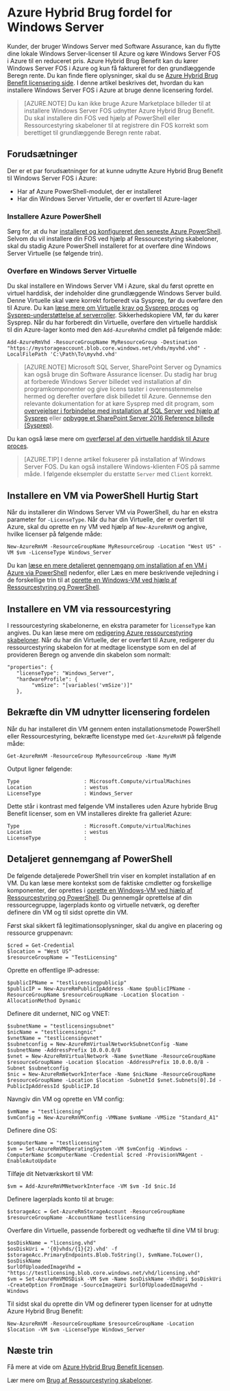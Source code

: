 <properties
   pageTitle="Azure hybride Brug fordel for vinduet Server | Microsoft Azure"
   description="Lær at maksimere din Windows Server Software Assurance-fordelene for at få lokal licenser til Azure"
   services="virtual-machines-windows"
   documentationCenter=""
   authors="iainfoulds"
   manager="timlt"
   editor=""/>

<tags
   ms.service="virtual-machines-windows"
   ms.devlang="na"
   ms.topic="article"
   ms.tgt_pltfrm="vm-windows"
   ms.workload="infrastructure-services"
   ms.date="07/13/2016"
   ms.author="georgem"/>

# <a name="azure-hybrid-use-benefit-for-windows-server"></a>Azure Hybrid Brug fordel for Windows Server

Kunder, der bruger Windows Server med Software Assurance, kan du flytte dine lokale Windows Server-licenser til Azure og køre Windows Server FOS i Azure til en reduceret pris. Azure Hybrid Brug Benefit kan du kører Windows Server FOS i Azure og kun få faktureret for den grundlæggende Beregn rente. Du kan finde flere oplysninger, skal du se [Azure Hybrid Brug Benefit licensering side](https://azure.microsoft.com/pricing/hybrid-use-benefit/). I denne artikel beskrives det, hvordan du kan installere Windows Server FOS i Azure at bruge denne licensering fordel.

> [AZURE.NOTE] Du kan ikke bruge Azure Marketplace billeder til at installere Windows Server FOS udnytter Azure Hybrid Brug Benefit. Du skal installere din FOS ved hjælp af PowerShell eller Ressourcestyring skabeloner til at registrere din FOS korrekt som berettiget til grundlæggende Beregn rente rabat.

## <a name="pre-requisites"></a>Forudsætninger
Der er et par forudsætninger for at kunne udnytte Azure Hybrid Brug Benefit til Windows Server FOS i Azure:

- Har af Azure PowerShell-modulet, der er installeret
- Har din Windows Server Virtuelle, der er overført til Azure-lager

### <a name="install-azure-powershell"></a>Installere Azure PowerShell
Sørg for, at du har [installeret og konfigureret den seneste Azure PowerShell](../powershell-install-configure.md). Selvom du vil installere din FOS ved hjælp af Ressourcestyring skabeloner, skal du stadig Azure PowerShell installeret for at overføre dine Windows Server Virtuelle (se følgende trin).

### <a name="upload-a-windows-server-vhd"></a>Overføre en Windows Server Virtuelle

Du skal installere en Windows Server VM i Azure, skal du først oprette en virtuel harddisk, der indeholder dine grundlæggende Windows Server build. Denne Virtuelle skal være korrekt forberedt via Sysprep, før du overføre den til Azure. Du kan [læse mere om Virtuelle krav og Sysprep proces](./virtual-machines-windows-upload-image.md) og [Sysprep-understøttelse af serverroller](https://msdn.microsoft.com/windows/hardware/commercialize/manufacture/desktop/sysprep-support-for-server-roles). Sikkerhedskopiere VM, før du kører Sysprep. Når du har forberedt din Virtuelle, overføre den virtuelle harddisk til din Azure-lager konto med den `Add-AzureRmVhd` cmdlet på følgende måde:

```
Add-AzureRmVhd -ResourceGroupName MyResourceGroup -Destination "https://mystorageaccount.blob.core.windows.net/vhds/myvhd.vhd" -LocalFilePath 'C:\Path\To\myvhd.vhd'
```

> [AZURE.NOTE] Microsoft SQL Server, SharePoint Server og Dynamics kan også bruge din Software Assurance licenser. Du stadig har brug at forberede Windows Server billedet ved installation af din programkomponenter og give licens taster i overensstemmelse hermed og derefter overføre disk billedet til Azure. Gennemse den relevante dokumentation for at køre Sysprep med dit program, som [overvejelser i forbindelse med installation af SQL Server ved hjælp af Sysprep](https://msdn.microsoft.com/library/ee210754.aspx) eller [opbygge et SharePoint Server 2016 Reference billede (Sysprep)](http://social.technet.microsoft.com/wiki/contents/articles/33789.build-a-sharepoint-server-2016-reference-image-sysprep.aspx).

Du kan også læse mere om [overførsel af den virtuelle harddisk til Azure proces](./virtual-machines-windows-upload-image.md#upload-the-vm-image-to-your-storage-account).

> [AZURE.TIP] I denne artikel fokuserer på installation af Windows Server FOS. Du kan også installere Windows-klienten FOS på samme måde. I følgende eksempler du erstatte `Server` med `Client` korrekt.

## <a name="deploy-a-vm-via-powershell-quick-start"></a>Installere en VM via PowerShell Hurtig Start
Når du installerer din Windows Server VM via PowerShell, du har en ekstra parameter for `-LicenseType`. Når du har din Virtuelle, der er overført til Azure, skal du oprette en ny VM ved hjælp af `New-AzureRmVM` og angive, hvilke licenser på følgende måde:

```
New-AzureRmVM -ResourceGroupName MyResourceGroup -Location "West US" -VM $vm -LicenseType Windows_Server
```

Du kan [læse en mere detaljeret gennemgang om installation af en VM i Azure via PowerShell](./virtual-machines-windows-hybrid-use-benefit-licensing.md#deploy-windows-server-vm-via-powershell-detailed-walkthrough) nedenfor, eller Læs en mere beskrivende vejledning i de forskellige trin til at [oprette en Windows-VM ved hjælp af Ressourcestyring og PowerShell](./virtual-machines-windows-ps-create.md).

## <a name="deploy-a-vm-via-resource-manager"></a>Installere en VM via ressourcestyring
I ressourcestyring skabelonerne, en ekstra parameter for `licenseType` kan angives. Du kan læse mere om [redigering Azure ressourcestyring skabeloner](../resource-group-authoring-templates.md). Når du har din Virtuelle, der er overført til Azure, redigerer du ressourcestyring skabelon for at medtage licenstype som en del af provideren Beregn og anvende din skabelon som normalt:

```
"properties": {  
   "licenseType": "Windows_Server",
   "hardwareProfile": {
        "vmSize": "[variables('vmSize')]"
   },
```
 
## <a name="verify-your-vm-is-utilizing-the-licensing-benefit"></a>Bekræfte din VM udnytter licensering fordelen
Når du har installeret din VM gennem enten installationsmetode PowerShell eller Ressourcestyring, bekræfte licenstype med `Get-AzureRmVM` på følgende måde:
 
```
Get-AzureRmVM -ResourceGroup MyResourceGroup -Name MyVM
```

Output ligner følgende:

```
Type                     : Microsoft.Compute/virtualMachines
Location                 : westus
LicenseType              : Windows_Server
```

Dette står i kontrast med følgende VM installeres uden Azure hybride Brug Benefit licenser, som en VM installeres direkte fra galleriet Azure:

```
Type                     : Microsoft.Compute/virtualMachines
Location                 : westus
LicenseType              : 
```
 
## <a name="detailed-powershell-walkthrough"></a>Detaljeret gennemgang af PowerShell

De følgende detaljerede PowerShell trin viser en komplet installation af en VM. Du kan læse mere kontekst som de faktiske cmdletter og forskellige komponenter, der oprettes i [oprette en Windows-VM ved hjælp af Ressourcestyring og PowerShell](./virtual-machines-windows-ps-create.md). Du gennemgår oprettelse af din ressourcegruppe, lagerplads konto og virtuelle netværk, og derefter definere din VM og til sidst oprette din VM.
 
Først skal sikkert få legitimationsoplysninger, skal du angive en placering og ressource gruppenavn:

```
$cred = Get-Credential
$location = "West US"
$resourceGroupName = "TestLicensing"
```

Oprette en offentlige IP-adresse:

```
$publicIPName = "testlicensingpublicip"
$publicIP = New-AzureRmPublicIpAddress -Name $publicIPName -ResourceGroupName $resourceGroupName -Location $location -AllocationMethod Dynamic
```

Definere dit undernet, NIC og VNET:

```
$subnetName = "testlicensingsubnet"
$nicName = "testlicensingnic"
$vnetName = "testlicensingvnet"
$subnetconfig = New-AzureRmVirtualNetworkSubnetConfig -Name $subnetName -AddressPrefix 10.0.0.0/8
$vnet = New-AzureRmVirtualNetwork -Name $vnetName -ResourceGroupName $resourceGroupName -Location $location -AddressPrefix 10.0.0.0/8 -Subnet $subnetconfig
$nic = New-AzureRmNetworkInterface -Name $nicName -ResourceGroupName $resourceGroupName -Location $location -SubnetId $vnet.Subnets[0].Id -PublicIpAddressId $publicIP.Id
```

Navngiv din VM og oprette en VM config:

```
$vmName = "testlicensing"
$vmConfig = New-AzureRmVMConfig -VMName $vmName -VMSize "Standard_A1"
```

Definere dine OS:

```
$computerName = "testlicensing"
$vm = Set-AzureRmVMOperatingSystem -VM $vmConfig -Windows -ComputerName $computerName -Credential $cred -ProvisionVMAgent -EnableAutoUpdate
```

Tilføje dit Netværkskort til VM:

```
$vm = Add-AzureRmVMNetworkInterface -VM $vm -Id $nic.Id
```

Definere lagerplads konto til at bruge:

```
$storageAcc = Get-AzureRmStorageAccount -ResourceGroupName $resourceGroupName -AccountName testlicensing
```

Overføre din Virtuelle, passende forberedt og vedhæfte til dine VM til brug:

```
$osDiskName = "licensing.vhd"
$osDiskUri = '{0}vhds/{1}{2}.vhd' -f $storageAcc.PrimaryEndpoints.Blob.ToString(), $vmName.ToLower(), $osDiskName
$urlOfUploadedImageVhd = "https://testlicensing.blob.core.windows.net/vhd/licensing.vhd"
$vm = Set-AzureRmVMOSDisk -VM $vm -Name $osDiskName -VhdUri $osDiskUri -CreateOption FromImage -SourceImageUri $urlOfUploadedImageVhd -Windows
```

Til sidst skal du oprette din VM og definerer typen licenser for at udnytte Azure Hybrid Brug Benefit:

```
New-AzureRmVM -ResourceGroupName $resourceGroupName -Location $location -VM $vm -LicenseType Windows_Server
```

## <a name="next-steps"></a>Næste trin

Få mere at vide om [Azure Hybrid Brug Benefit licensen](https://azure.microsoft.com/pricing/hybrid-use-benefit/).

Lær mere om [Brug af Ressourcestyring skabeloner](../azure-resource-manager/resource-group-overview.md).

